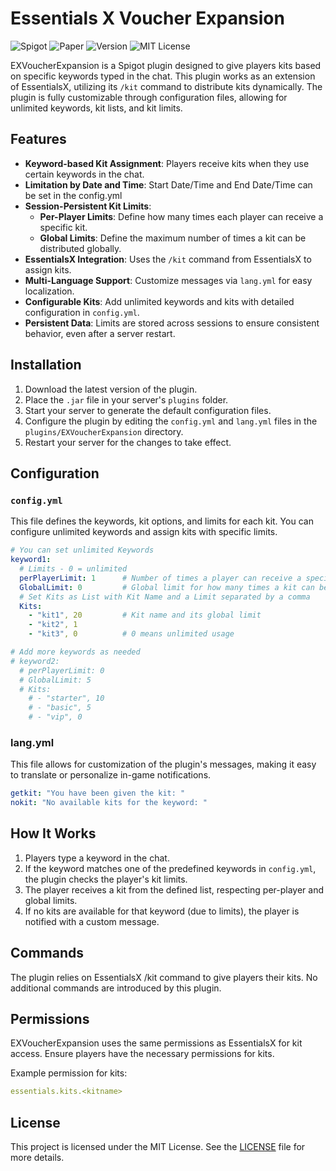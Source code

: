 # Essentials X Voucher Expansion
![Spigot](https://img.shields.io/badge/Spigot-1.20--1.21.1-yellow.svg)
![Paper](https://img.shields.io/badge/PaperMC-1.20--1.21.1-blue.svg)
![Version](https://img.shields.io/badge/Version-1.0-lightgray.svg)
![MIT License](https://img.shields.io/badge/License-MIT-green.svg)

EXVoucherExpansion is a Spigot plugin designed to give players kits based on specific keywords typed in the chat. This plugin works as an extension of EssentialsX, utilizing its `/kit` command to distribute kits dynamically. The plugin is fully customizable through configuration files, allowing for unlimited keywords, kit lists, and kit limits.

## Features

- **Keyword-based Kit Assignment**: Players receive kits when they use certain keywords in the chat.
- **Limitation by Date and Time**: Start Date/Time and End Date/Time can be set in the config.yml
- **Session-Persistent Kit Limits**:
  - **Per-Player Limits**: Define how many times each player can receive a specific kit.
  - **Global Limits**: Define the maximum number of times a kit can be distributed globally.
- **EssentialsX Integration**: Uses the `/kit` command from EssentialsX to assign kits.
- **Multi-Language Support**: Customize messages via `lang.yml` for easy localization.
- **Configurable Kits**: Add unlimited keywords and kits with detailed configuration in `config.yml`.
- **Persistent Data**: Limits are stored across sessions to ensure consistent behavior, even after a server restart.

## Installation

1. Download the latest version of the plugin.
2. Place the `.jar` file in your server's `plugins` folder.
3. Start your server to generate the default configuration files.
4. Configure the plugin by editing the `config.yml` and `lang.yml` files in the `plugins/EXVoucherExpansion` directory.
5. Restart your server for the changes to take effect.

## Configuration

### `config.yml`

This file defines the keywords, kit options, and limits for each kit. You can configure unlimited keywords and assign kits with specific limits.

```yaml
# You can set unlimited Keywords
keyword1:
  # Limits - 0 = unlimited
  perPlayerLimit: 1      # Number of times a player can receive a specific kit
  GlobalLimit: 0         # Global limit for how many times a kit can be distributed
  # Set Kits as List with Kit Name and a Limit separated by a comma
  Kits:
    - "kit1", 20         # Kit name and its global limit
    - "kit2", 1
    - "kit3", 0          # 0 means unlimited usage

# Add more keywords as needed
# keyword2:
  # perPlayerLimit: 0
  # GlobalLimit: 5
  # Kits:
    # - "starter", 10
    # - "basic", 5
    # - "vip", 0
````
### lang.yml
This file allows for customization of the plugin's messages, making it easy to translate or personalize in-game notifications.

```yaml
getkit: "You have been given the kit: "
nokit: "No available kits for the keyword: "
````
## How It Works
1. Players type a keyword in the chat.
2. If the keyword matches one of the predefined keywords in `config.yml`, the plugin checks the player's kit limits.
3. The player receives a kit from the defined list, respecting per-player and global limits.
4. If no kits are available for that keyword (due to limits), the player is notified with a custom message.

## Commands
The plugin relies on EssentialsX /kit command to give players their kits. No additional commands are introduced by this plugin.

## Permissions
EXVoucherExpansion uses the same permissions as EssentialsX for kit access. Ensure players have the necessary permissions for kits.

Example permission for kits:

```yaml
essentials.kits.<kitname>
````

## License
This project is licensed under the MIT License. See the [LICENSE](LICENSE) file for more details.
